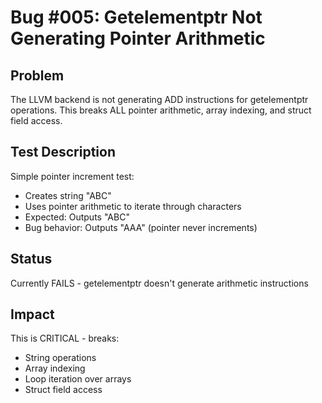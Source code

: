 # Bug #005: Getelementptr Not Generating Pointer Arithmetic

## Problem  
The LLVM backend is not generating ADD instructions for getelementptr operations.
This breaks ALL pointer arithmetic, array indexing, and struct field access.

## Test Description
Simple pointer increment test:
- Creates string "ABC"
- Uses pointer arithmetic to iterate through characters
- Expected: Outputs "ABC"
- Bug behavior: Outputs "AAA" (pointer never increments)

## Status
Currently FAILS - getelementptr doesn't generate arithmetic instructions

## Impact
This is CRITICAL - breaks:
- String operations
- Array indexing
- Loop iteration over arrays
- Struct field access
